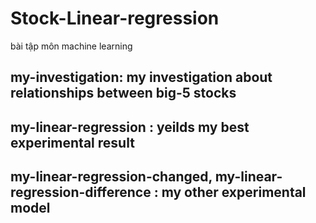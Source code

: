 # Stock-Linear-regression
bài tập môn machine learning

## my-investigation: my investigation about relationships between big-5 stocks
## my-linear-regression : yeilds my best experimental result
## my-linear-regression-changed, my-linear-regression-difference : my other experimental model
